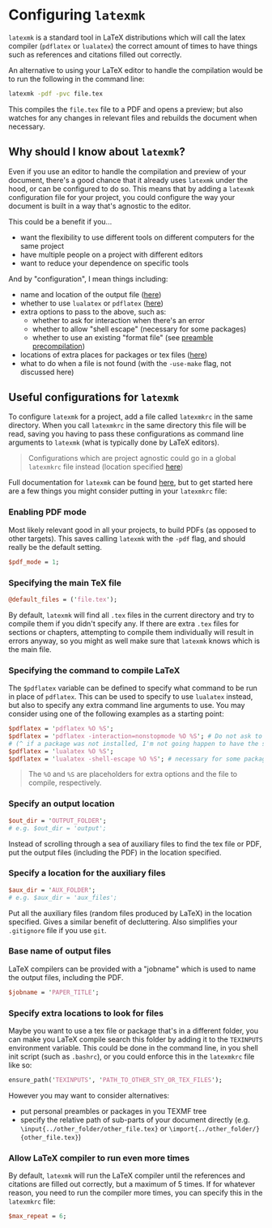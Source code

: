 # Configuring `latexmk`

`latexmk` is a standard tool in LaTeX distributions which will call the latex compiler (`pdflatex` or `lualatex`) the correct amount of times to have things such as references and citations filled out correctly.

An alternative to using your LaTeX editor to handle the compilation would be to run the following in the command line:
```bash
latexmk -pdf -pvc file.tex
```
This compiles the `file.tex` file to a PDF and opens a preview; but also watches for any changes in relevant files and rebuilds the document when necessary.

## Why should I know about `latexmk`?

Even if you use an editor to handle the compilation and preview of your document, there's a good chance that it already uses `latexmk` under the hood, or can be configured to do so.
This means that by adding a `latexmk` configuration file for your project, you could configure the way your document is built in a way that's agnostic to the editor.

This could be a benefit if you...
- want the flexibility to use different tools on different computers for the same project
- have multiple people on a project with different editors
- want to reduce your dependence on specific tools

And by "configuration", I mean things including:
- name and location of the output file ([here](https://lukideangeometry.xyz/blog/latexmk#specify-an-output-location))
- whether to use `lualatex` or `pdflatex` ([here](https://lukideangeometry.xyz/blog/latexmk#specifying-the-command-to-compile-latex))
- extra options to pass to the above, such as:
  - whether to ask for interaction when there's an error
  - whether to allow "shell escape" (necessary for some packages)
  - whether to use an existing "format file" (see [preamble precompilation](https://lukideangeometry.xyz/blog/preamble-compilation))
- locations of extra places for packages or tex files ([here](https://lukideangeometry.xyz/blog/latexmk#specify-extra-locations-to-look-for-files))
- what to do when a file is not found (with the `-use-make` flag, not discussed here)

## Useful configurations for `latexmk`

To configure `latexmk` for a project, add a file called `latexmkrc` in the same directory.
When you call `latexmkrc` in the same directory this file will be read,
saving you having to pass these configurations as command line arguments to `latexmk`
(what is typically done by LaTeX editors).
> Configurations which are project agnostic could go in a global `latexmkrc` file instead
(location specified [here](https://man.archlinux.org/man/latexmk.1#CONFIGURATION/INITIALIZATION_(RC)_FILES))

Full documentation for `latexmk` can be found [here](https://man.archlinux.org/man/latexmk.1),
but to get started here are a few things you might consider putting in your `latexmkrc` file:

### Enabling PDF mode
Most likely relevant good in all your projects, to build PDFs (as opposed to other targets).
This saves calling `latexmk` with the `-pdf` flag, and should really be the default setting.
```perl
$pdf_mode = 1;
```

### Specifying the main TeX file
```perl
@default_files = ('file.tex');
```
By default, `latexmk` will find all `.tex` files in the current directory and try to compile them if you didn't specify any.
If there are extra `.tex` files for sections or chapters, attempting to compile them individually will result in errors
anyway, so you might as well make sure that `latexmk` knows which is the main file.

### Specifying the command to compile LaTeX

The `$pdflatex` variable can be defined to specify what command to be run in place of `pdflatex`. This can be used to specify to use `lualatex` instead, but also to specify any extra command line arguments to use.
You may consider using one of the following examples as a starting point:
```perl
$pdflatex = 'pdflatex %O %S';
$pdflatex = 'pdflatex -interaction=nonstopmode %O %S'; # Do not ask to fix errors interactively
# (^ if a package was not installed, I'm not going happen to have the sty file somewhere and type out its path! Just cancel the run and let me install the package before trying again!!)
$pdflatex = 'lualatex %O %S';
$pdflatex = 'lualatex -shell-escape %O %S'; # necessary for some packages which run shell commands
```
> The `%O` and `%S` are placeholders for extra options and the file to compile, respectively.

### Specify an output location
```perl
$out_dir = 'OUTPUT_FOLDER';
# e.g. $out_dir = 'output';
```
Instead of scrolling through a sea of auxiliary files to find the tex file or PDF,
put the output files (including the PDF) in the location specified.

### Specify a location for the auxiliary files
```perl
$aux_dir = 'AUX_FOLDER';
# e.g. $aux_dir = 'aux_files';
```
Put all the auxiliary files (random files produced by LaTeX) in the location specified.
Gives a similar benefit of decluttering.
Also simplifies your `.gitignore` file if you use `git`.

### Base name of output files
LaTeX compilers can be provided with a "jobname" which is used to name the output files, including the PDF.
```perl
$jobname = 'PAPER_TITLE';
```

### Specify extra locations to look for files

Maybe you want to use a tex file or package that's in a different folder, you can make you LaTeX compile search
this folder by adding it to the `TEXINPUTS` environment variable.
This could be done in the command line, in you shell init script (such as `.bashrc`),
or you could enforce this in the `latexmkrc` file like so:
```perl
ensure_path('TEXINPUTS', 'PATH_TO_OTHER_STY_OR_TEX_FILES');
```
However you may want to consider alternatives:
- put personal preambles or packages in you TEXMF tree
- specify the relative path of sub-parts of your document directly (e.g. `\input{../other_folder/other_file.tex}` or `\import{../other_folder/}{other_file.tex}`)

### Allow LaTeX compiler to run even more times

By default, `latexmk` will run the LaTeX compiler until the references and citations are filled out correctly,
but a maximum of 5 times.
If for whatever reason, you need to run the compiler more times, you can specify this in the `latexmkrc` file:
```perl
$max_repeat = 6;
```
